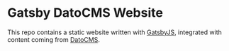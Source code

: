 # Gatsby DatoCMS Website

This repo contains a static website written with [GatsbyJS](https://www.gatsbyjs.org/), integrated with content coming from [DatoCMS](https://www.datocms.com).
